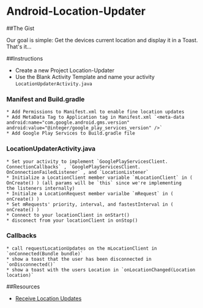 Android-Location-Updater
========================

##The Gist 

Our goal is simple: Get the devices current location and display it in a Toast.  That's it... 

##Instructions 

* Create a new Project Location-Updater 
* Use the Blank Activity Template and name your activity `LocationUpdaterActivity.java` 

### Manifest and Build.gradle 

	* Add Permissions to Manifest.xml to enable fine location updates
	* Add MetaData Tag to Application tag in Manifest.xml `<meta-data 	android:name="com.google.android.gms.version" 	android:value="@integer/google_play_services_version" />`
	* Add Google Play Services to Build.gradle file 


### LocationUpdaterActivity.java 

	* Set your activity to implement `GooglePlayServicesClient.	ConnectionCallbacks` , `GooglePlayServicesClient.	OnConnectionFailedListener` , and `LocationListener`
	* Initialize a LocationClient member variable `mLocationClient` in (	OnCreate() ) (all params will be `this` since we're implementing 	the listeners internally)
	* Initialze a LocationRequest member varialbe `mRequest` in (	onCreate() ) 
	* Set mRequests' priority, interval, and fastestInterval in (	onCreate() )
	* Connect to your locationClient in onStart()
	* disconect from your locationClient in onStop()

### Callbacks

	* call requestLocationUpdates on the mLocationClient in `onConnected(Bundle bundle)`
	* show a toast that the user has been disconnected in `onDisconnected()`
	* show a toast with the users Location in `onLocationChanged(Location location)`

##Resources 

* [Receive Location Updates](http://developer.android.com/training/location/receive-location-updates.html)

